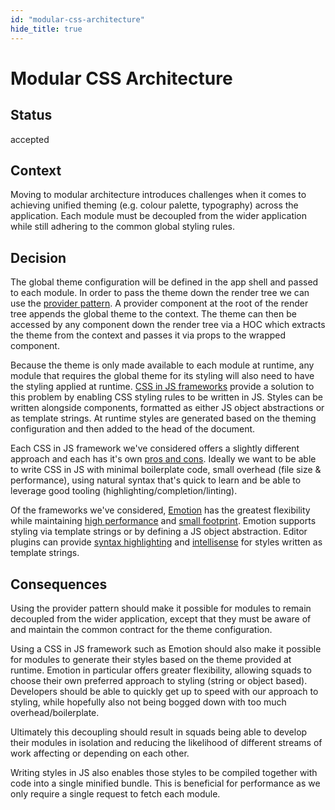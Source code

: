 ```yaml
---
id: "modular-css-architecture"
hide_title: true
---
```


# Modular CSS Architecture

## Status

accepted

## Context

Moving to modular architecture introduces challenges when it comes to achieving unified theming
(e.g. colour palette, typography) across the application. Each module must be decoupled from the
wider application while still adhering to the common global styling rules.

## Decision

The global theme configuration will be defined in the app shell and passed to each module. In order
to pass the theme down the render tree we can use the
[provider pattern](https://medium.com/@bloodyowl/the-provider-and-higher-order-component-patterns-with-react-d16ab2d1636).
A provider component at the root of the render tree appends the global theme to the context. The
theme can then be accessed by any component down the render tree via a HOC which extracts the theme
from the context and passes it via props to the wrapped component.

Because the theme is only made available to each module at runtime, any module that requires the
global theme for its styling will also need to have the styling applied at runtime.
[CSS in JS frameworks](https://github.com/MicheleBertoli/css-in-js/blob/master/README.md) provide a
solution to this problem by enabling CSS styling rules to be written in JS. Styles can be written
alongside components, formatted as either JS object abstractions or as template strings. At runtime
styles are generated based on the theming configuration and then added to the head of the document.

Each CSS in JS framework we've considered offers a slightly different approach and each has it's own
[pros and cons](https://alligator.io/react/css-in-js-roundup-styling-react-components/). Ideally we
want to be able to write CSS in JS with minimal boilerplate code, small overhead (file size &
performance), using natural syntax that's quick to learn and be able to leverage good tooling
(highlighting/completion/linting).

Of the frameworks we've considered, [Emotion](https://emotion.sh/docs/introduction) has the greatest
flexibility while maintaining
[high performance](https://github.com/A-gambit/CSS-IN-JS-Benchmarks/blob/master/RESULT.md) and
[small footprint](https://medium.com/@tkh44/emotion-ad1c45c6d28b). Emotion supports styling via
template strings or by defining a JS object abstraction. Editor plugins can provide
[syntax highlighting](https://github.com/styled-components/vscode-styled-components) and
[intellisense](https://github.com/Microsoft/typescript-styled-plugin) for styles written as template
strings.

## Consequences

Using the provider pattern should make it possible for modules to remain decoupled from the wider
application, except that they must be aware of and maintain the common contract for the theme
configuration.

Using a CSS in JS framework such as Emotion should also make it possible for modules to generate
their styles based on the theme provided at runtime. Emotion in particular offers greater
flexibility, allowing squads to choose their own preferred approach to styling (string or object
based). Developers should be able to quickly get up to speed with our approach to styling, while
hopefully also not being bogged down with too much overhead/boilerplate.

Ultimately this decoupling should result in squads being able to develop their modules in isolation
and reducing the likelihood of different streams of work affecting or depending on each other.

Writing styles in JS also enables those styles to be compiled together with code into a single
minified bundle. This is beneficial for performance as we only require a single request to fetch
each module.
